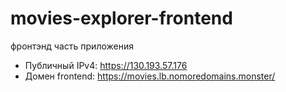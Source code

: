 # movies-explorer-frontend
фронтэнд часть приложения
- Публичный IPv4:  https://130.193.57.176
- Домен frontend:  https://movies.lb.nomoredomains.monster/

